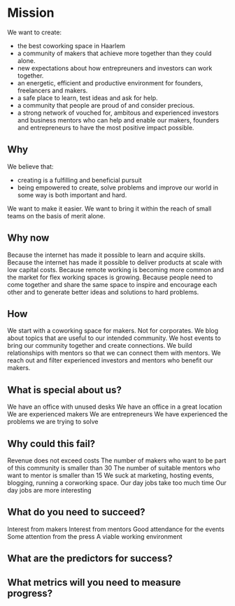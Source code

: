 # Mission
We want to create: 
- the best coworking space in Haarlem
- a community of makers that achieve more together than they could alone. 
- new expectations about how entrepreuners and investors can work together. 
- an energetic, efficient and productive environment for founders, freelancers and makers. 
- a safe place to learn, test ideas and ask for help. 
- a community that people are proud of and consider precious. 
- a strong network of vouched for, ambitous and experienced investors and business mentors who can help and enable our makers, founders and entrepreneurs to have the most positive impact possible. 

## Why
We believe that:
- creating is a fulfilling and beneficial pursuit
- being empowered to create, solve problems and improve our world in some way is both important and hard. 

We want to make it easier. We want to bring it within the reach of small teams on the basis of merit alone.

## Why now
Because the internet has made it possible to learn and acquire skills. Because the internet has made it possible to deliver products at scale with low capital costs. Because remote working is becoming more common and the market for flex working spaces is growing. Because people need to come together and share the same space to inspire and encourage each other and to generate better ideas and solutions to hard problems.

## How
We start with a coworking space for makers. Not for corporates.
We blog about topics that are useful to our intended community.
We host events to bring our community together and create connections.
We build relationships with mentors so that we can connect them with mentors.
We reach out and filter experienced investors and mentors who benefit our
makers.

## What is special about us?
We have an office with unused desks
We have an office in a great location
We are experienced makers
We are entrepreneurs
We have experienced the problems we are trying to solve

## Why could this fail?
Revenue does not exceed costs
The number of makers who want to be part of this community is smaller than 30
The number of suitable mentors who want to mentor is smaller than 15
We suck at marketing, hosting events, blogging, running a corworking space.
Our day jobs take too much time
Our day jobs are more interesting

## What do you need to succeed? 
Interest from makers
Interest from mentors
Good attendance for the events
Some attention from the press
A viable working environment

## What are the predictors for success?

## What metrics will you need to measure progress?
